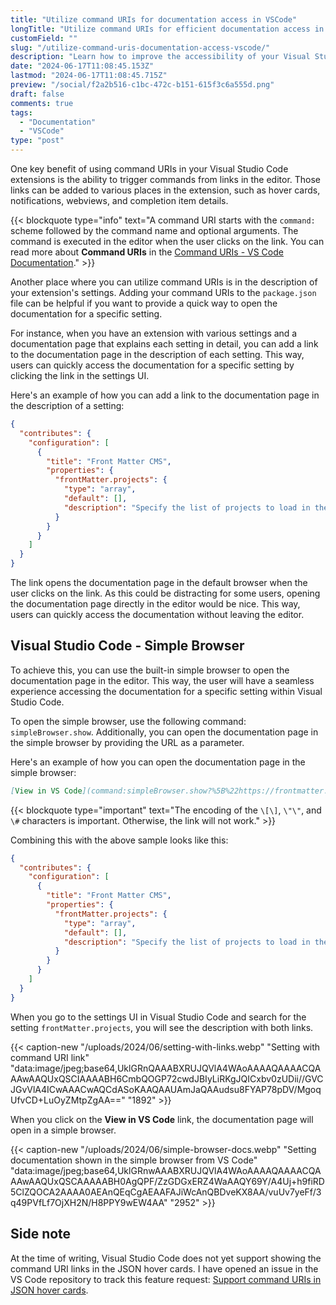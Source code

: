```yaml
---
title: "Utilize command URIs for documentation access in VSCode"
longTitle: "Utilize command URIs for efficient documentation access in Visual Studio Code"
customField: ""
slug: "/utilize-command-uris-documentation-access-vscode/"
description: "Learn how to improve the accessibility of your Visual Studio Code extensions by utilizing command URIs to open the documentation directly in the editor."
date: "2024-06-17T11:08:45.153Z"
lastmod: "2024-06-17T11:08:45.715Z"
preview: "/social/f2a2b516-c1bc-472c-b151-615f3c6a555d.png"
draft: false
comments: true
tags:
  - "Documentation"
  - "VSCode"
type: "post"
---
```


One key benefit of using command URIs in your Visual Studio Code extensions is the ability to trigger commands from links in the editor. Those links can be added to various places in the extension, such as hover cards, notifications, webviews, and completion item details.

{{< blockquote type="info" text="A command URI starts with the `command:` scheme followed by the command name and optional arguments. The command is executed in the editor when the user clicks on the link. You can read more about **Command URIs** in the [Command URIs - VS Code Documentation](https://code.visualstudio.com/api/extension-guides/command)." >}}

Another place where you can utilize command URIs is in the description of your extension's settings. Adding your command URIs to the `package.json` file can be helpful if you want to provide a quick way to open the documentation for a specific setting.

For instance, when you have an extension with various settings and a documentation page that explains each setting in detail, you can add a link to the documentation page in the description of each setting. This way, users can quickly access the documentation for a specific setting by clicking the link in the settings UI.

Here's an example of how you can add a link to the documentation page in the description of a setting:

```json {title="Example setting with a link to the docs",hl_lines="10",wrap=true,linenos=false}
{
  "contributes": {
    "configuration": [
      {
        "title": "Front Matter CMS",
        "properties": {
          "frontMatter.projects": {
            "type": "array",
            "default": [],
            "description": "Specify the list of projects to load in the Front Matter CMS. [Docs](https://frontmatter.codes/docs/settings/overview#frontmatter.projects)"
          }
        }
      }
    ]
  }
}
```

The link opens the documentation page in the default browser when the user clicks on the link. As this could be distracting for some users, opening the documentation page directly in the editor would be nice. This way, users can quickly access the documentation without leaving the editor.

## Visual Studio Code - Simple Browser

To achieve this, you can use the built-in simple browser to open the documentation page in the editor. This way, the user will have a seamless experience accessing the documentation for a specific setting within Visual Studio Code.

To open the simple browser, use the following command: `simpleBrowser.show`. Additionally, you can open the documentation page in the simple browser by providing the URL as a parameter.

Here's an example of how you can open the documentation page in the simple browser:

```markdown {title:"Open the documentation page in the simple browser"}
[View in VS Code](command:simpleBrowser.show?%5B%22https://frontmatter.codes/docs/settings/overview%23frontmatter.projects%22%5D)
```

{{< blockquote type="important" text="The encoding of the `\[\]`, `\"\"`, and `\#` characters is important. Otherwise, the link will not work." >}}

Combining this with the above sample looks like this:

```json {title="Example setting with a link to the docs in VS Code",hl_lines="10",wrap=true,linenos=false}
{
  "contributes": {
    "configuration": [
      {
        "title": "Front Matter CMS",
        "properties": {
          "frontMatter.projects": {
            "type": "array",
            "default": [],
            "description": "Specify the list of projects to load in the Front Matter CMS. [Docs](https://frontmatter.codes/docs/settings/overview#frontmatter.projects) - [View in VS Code](command:simpleBrowser.show?%5B%22https://frontmatter.codes/docs/settings/overview%23frontmatter.projects%22%5D)"
          }
        }
      }
    ]
  }
}
```

When you go to the settings UI in Visual Studio Code and search for the setting `frontMatter.projects`, you will see the description with both links.

{{< caption-new "/uploads/2024/06/setting-with-links.webp" "Setting with command URI link"  "data:image/jpeg;base64,UklGRnQAAABXRUJQVlA4WAoAAAAQAAAACQAAAwAAQUxQSCIAAAABH6CmbQOGP72cwdJBIyLiRKgJQICxbv0zUDii//GVCJGvVlA4ICwAAACwAQCdASoKAAQAAUAmJaQAAudsu8FYAP78pDV/MgoqUfvCD+LuOyZMtpZgAA==" "1892" >}}

When you click on the **View in VS Code** link, the documentation page will open in a simple browser.

{{< caption-new "/uploads/2024/06/simple-browser-docs.webp" "Setting documentation shown in the simple browser from VS Code"  "data:image/jpeg;base64,UklGRnwAAABXRUJQVlA4WAoAAAAQAAAACQAAAwAAQUxQSCAAAAABH0AgQPF/ZzGDGxERZ4WaAAQY69Y/A4Uj+h9fiRD5ClZQOCA2AAAA0AEAnQEqCgAEAAFAJiWcAnQBDveKX8AA/vuUv7yeFf/3q49PVfLf7OjXH2N/H8PPY9wEW4AA" "2952" >}}

## Side note

At the time of writing, Visual Studio Code does not yet support showing the command URI links in the JSON hover cards. I have opened an issue in the VS Code repository to track this feature request: [Support command URIs in JSON hover cards](https://github.com/microsoft/vscode/issues/215941).
